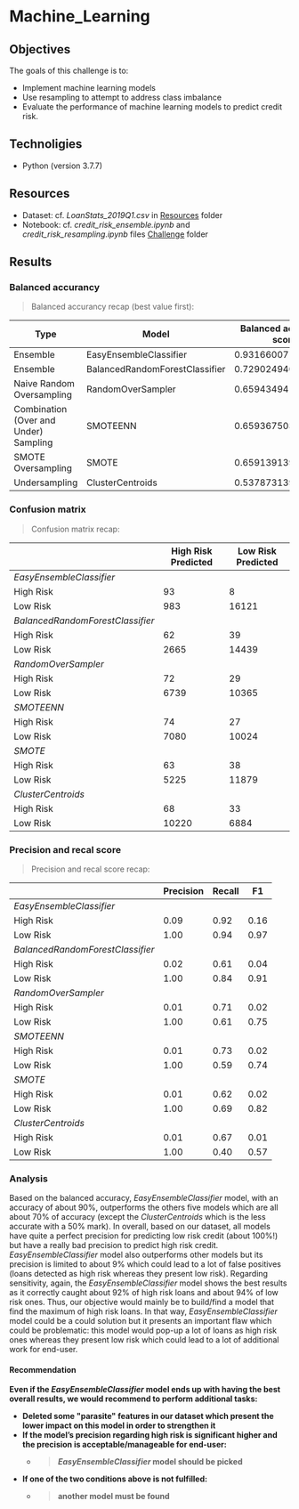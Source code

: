 # Machine_Learning

## Objectives
The goals of this challenge is to:

- Implement machine learning models
- Use resampling to attempt to address class imbalance
- Evaluate the performance of machine learning models to predict credit risk.

## Technoligies
- Python (version 3.7.7)

## Resources

- Dataset: cf. *LoanStats_2019Q1.csv* in [Resources](/Challenge/Resources) folder
- Notebook: cf. *credit_risk_ensemble.ipynb* and *credit_risk_resampling.ipynb* files [Challenge](/Challenge) folder

## Results

### Balanced accurancy

> Balanced accurancy recap (best value first):

|Type|Model|Balanced accurancy score|
|---|--|--|
|Ensemble|EasyEnsembleClassifier|0.9316600714093861|
|Ensemble|BalancedRandomForestClassifier|0.7290249400290825|
|Naive Random Oversampling|RandomOverSampler|0.6594349419740851|
|Combination (Over and Under) Sampling|SMOTEENN|0.6593675036353027|
|SMOTE Oversampling|SMOTE|0.6591391394752197|
|Undersampling|ClusterCentroids|0.5378731395122675|

### Confusion matrix

> Confusion matrix recap:


| |High Risk Predicted|Low Risk Predicted|
|---|-----------|-----------------|
|*EasyEnsembleClassifier*|
|High Risk|93|8|
|Low Risk|983|16121|
|*BalancedRandomForestClassifier*|
|High Risk|62|39|
|Low Risk|2665|14439|
|*RandomOverSampler*|
|High Risk|72|29|
|Low Risk|6739|10365|
|*SMOTEENN*|
|High Risk|74|27|
|Low Risk|7080|10024|
|*SMOTE*|
|High Risk|63|38|
|Low Risk|5225|11879|
|*ClusterCentroids*|
|High Risk|68|33|
|Low Risk|10220|6884|

### Precision and recal score

> Precision and recal score recap:

| |Precision |Recall|F1|
|---|-----------|-----------------|---|
|*EasyEnsembleClassifier*|
|High Risk|0.09|0.92|0.16|
|Low Risk|1.00|0.94|0.97|
|*BalancedRandomForestClassifier*|
|High Risk|0.02|0.61|0.04|
|Low Risk|1.00|0.84|0.91|
|*RandomOverSampler*|
|High Risk|0.01|0.71|0.02|
|Low Risk|1.00|0.61|0.75|
|*SMOTEENN*|
|High Risk|0.01|0.73|0.02|
|Low Risk|1.00|0.59|0.74|
|*SMOTE*|
|High Risk|0.01|0.62|0.02|
|Low Risk|1.00|0.69|0.82|
|*ClusterCentroids*|
|High Risk|0.01|0.67|0.01|
|Low Risk|1.00|0.40|0.57|

### Analysis

Based on the balanced accuracy, *EasyEnsembleClassifier* model, with an accuracy of about 90%, outperforms the others five models which are all about 70% of accuracy (except the *ClusterCentroids* which is the less accurate with a 50% mark).
In overall, based on our dataset, all models have quite a perfect precision for predicting low risk credit (about 100%!) but have a really bad precision to predict high risk credit. *EasyEnsembleClassifier* model also outperforms other models but its precision is limited to about 9% which could lead to a lot of false positives (loans detected as high risk whereas they present low risk).
Regarding sensitivity, again, the *EasyEnsembleClassifier* model shows the best results as it correctly caught about 92% of high risk loans and about 94% of low risk ones.
Thus, our objective would mainly be to build/find a model that find the maximum of high risk loans. In that way, *EasyEnsembleClassifier* model could be a could solution but it presents an important flaw which could be problematic: this model would pop-up a lot of loans as high risk ones whereas they present low risk which could lead to a lot of additional work for end-user.

#### Recommendation

**Even if the *EasyEnsembleClassifier* model ends up with having the best overall results, we would recommend to perform additional tasks:**
- **Deleted some "parasite" features in our dataset which present the lower impact on this model in order to strengthen it**
- **If the model’s precision regarding high risk is significant higher and the precision is acceptable/manageable for end-user:**
    - > ***EasyEnsembleClassifier* model should be picked**
- **If one of the two conditions above is not fulfilled:**
    - > **another model must be found**

